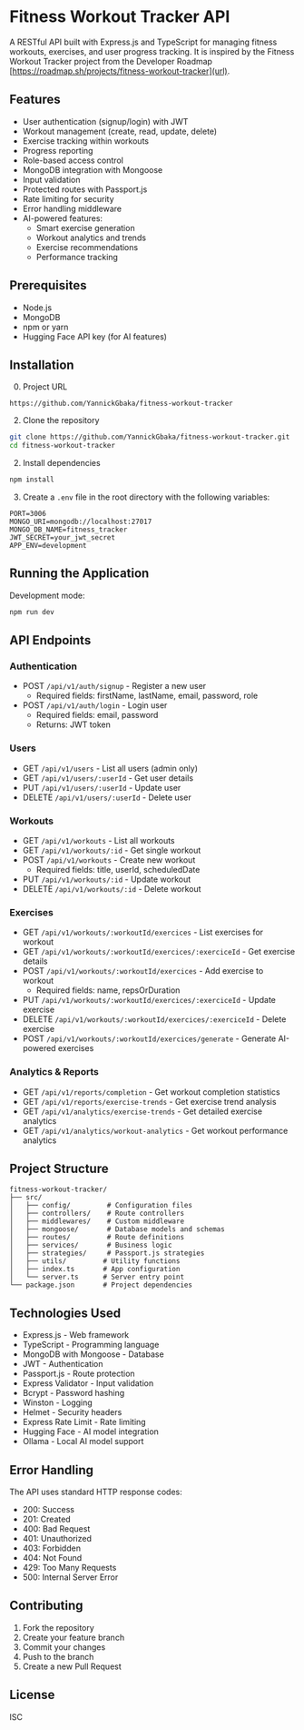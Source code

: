 # Fitness Workout Tracker API


A RESTful API built with Express.js and TypeScript for managing fitness workouts, exercises, and user progress tracking.
It is inspired by the Fitness Workout Tracker project from the Developer Roadmap [https://roadmap.sh/projects/fitness-workout-tracker](url).

## Features

- User authentication (signup/login) with JWT
- Workout management (create, read, update, delete)
- Exercise tracking within workouts
- Progress reporting
- Role-based access control
- MongoDB integration with Mongoose
- Input validation
- Protected routes with Passport.js
- Rate limiting for security
- Error handling middleware
- AI-powered features:
  - Smart exercise generation
  - Workout analytics and trends
  - Exercise recommendations
  - Performance tracking

## Prerequisites

- Node.js
- MongoDB
- npm or yarn
- Hugging Face API key (for AI features)

## Installation

0. Project URL

  ```
https://github.com/YannickGbaka/fitness-workout-tracker
  ```

2. Clone the repository
```bash
git clone https://github.com/YannickGbaka/fitness-workout-tracker.git
cd fitness-workout-tracker
```

2. Install dependencies
```bash
npm install
```

3. Create a `.env` file in the root directory with the following variables:
```
PORT=3006
MONGO_URI=mongodb://localhost:27017
MONGO_DB_NAME=fitness_tracker
JWT_SECRET=your_jwt_secret
APP_ENV=development
```

## Running the Application

Development mode:
```bash
npm run dev
```

## API Endpoints

### Authentication
- POST `/api/v1/auth/signup` - Register a new user
  - Required fields: firstName, lastName, email, password, role
- POST `/api/v1/auth/login` - Login user
  - Required fields: email, password
  - Returns: JWT token

### Users
- GET `/api/v1/users` - List all users (admin only)
- GET `/api/v1/users/:userId` - Get user details
- PUT `/api/v1/users/:userId` - Update user
- DELETE `/api/v1/users/:userId` - Delete user

### Workouts
- GET `/api/v1/workouts` - List all workouts
- GET `/api/v1/workouts/:id` - Get single workout
- POST `/api/v1/workouts` - Create new workout
  - Required fields: title, userId, scheduledDate
- PUT `/api/v1/workouts/:id` - Update workout
- DELETE `/api/v1/workouts/:id` - Delete workout

### Exercises
- GET `/api/v1/workouts/:workoutId/exercices` - List exercises for workout
- GET `/api/v1/workouts/:workoutId/exercices/:exerciceId` - Get exercise details
- POST `/api/v1/workouts/:workoutId/exercices` - Add exercise to workout
  - Required fields: name, repsOrDuration
- PUT `/api/v1/workouts/:workoutId/exercices/:exerciceId` - Update exercise
- DELETE `/api/v1/workouts/:workoutId/exercices/:exerciceId` - Delete exercise
- POST `/api/v1/workouts/:workoutId/exercices/generate` - Generate AI-powered exercises

### Analytics & Reports
- GET `/api/v1/reports/completion` - Get workout completion statistics
- GET `/api/v1/reports/exercise-trends` - Get exercise trend analysis
- GET `/api/v1/analytics/exercise-trends` - Get detailed exercise analytics
- GET `/api/v1/analytics/workout-analytics` - Get workout performance analytics

## Project Structure

```
fitness-workout-tracker/
├── src/
│   ├── config/         # Configuration files
│   ├── controllers/    # Route controllers
│   ├── middlewares/    # Custom middleware
│   ├── mongoose/       # Database models and schemas
│   ├── routes/         # Route definitions
│   ├── services/       # Business logic
│   ├── strategies/     # Passport.js strategies
│   ├── utils/         # Utility functions
│   ├── index.ts       # App configuration
│   └── server.ts      # Server entry point
└── package.json       # Project dependencies
```

## Technologies Used

- Express.js - Web framework
- TypeScript - Programming language
- MongoDB with Mongoose - Database
- JWT - Authentication
- Passport.js - Route protection
- Express Validator - Input validation
- Bcrypt - Password hashing
- Winston - Logging
- Helmet - Security headers
- Express Rate Limit - Rate limiting
- Hugging Face - AI model integration
- Ollama - Local AI model support

## Error Handling

The API uses standard HTTP response codes:
- 200: Success
- 201: Created
- 400: Bad Request
- 401: Unauthorized
- 403: Forbidden
- 404: Not Found
- 429: Too Many Requests
- 500: Internal Server Error

## Contributing

1. Fork the repository
2. Create your feature branch
3. Commit your changes
4. Push to the branch
5. Create a new Pull Request

## License

ISC
